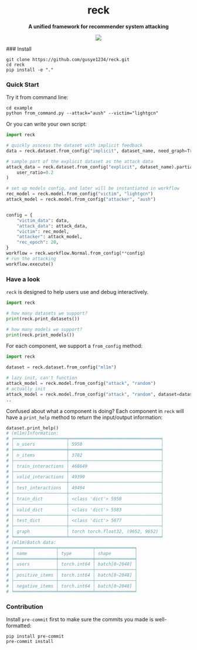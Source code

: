 <div align="center">
  <h1>reck</h1>
  <p><strong>A unified framework for recommender system attacking</strong></p>
      <p>
    <a href="https://github.com/gusye1234/reck/blob/main/todo.md">
      <img src="https://img.shields.io/badge/stability-unstable-yellow.svg">
    </a>
  </p>
</div>
### Install 

```
git clone https://github.com/gusye1234/reck.git
cd reck
pip install -e "."
```

### Quick Start

Try it from command line:
```
cd example
python from_command.py --attack="aush" --victim="lightgcn"
```

Or you can write your own script:
```python
import reck

# quickly asscess the dataset with implicit feedback
data = reck.dataset.from_config("implicit", dataset_name, need_graph=True)

# sample part of the explicit dataset as the attack data
attack_data = reck.dataset.from_config("explicit", dataset_name).partial_sample(
    user_ratio=0.2
)

# set up models config, and later will be instantiated in workflow
rec_model = reck.model.from_config("victim", "lightgcn")
attack_model = reck.model.from_config("attacker", "aush")


config = {
    "victim_data": data,
    "attack_data": attack_data,
    "victim": rec_model,
    "attacker": attack_model,
    "rec_epoch": 20,
}
workflow = reck.workflow.Normal.from_config(**config)
# run the attacking
workflow.execute()
```

### Have a look

`reck` is designed to help users use and debug interactively.

```python
import reck

# how many datasets we support?
print(reck.print_datasets())

# how many models we support?
print(reck.print_models())
```

For each component, we support a `from_config` method:

```python
import reck

dataset = reck.dataset.from_config("ml1m")

# lazy init, can't function
attack_model = reck.model.from_config("attack", "random")
# actually init
attack_model = reck.model.from_config("attack", "random", dataset=dataset).I()
..
```

Confused about what a component is doing? Each component in `reck` will have a `print_help` method to return the input/output information:

```python
dataset.print_help()
# (ml1m)Information:
# ╒════════════════════╤═══════════════════════════════════╕
# │ n_users            │ 5950                              │
# ╞════════════════════╪═══════════════════════════════════╡
# │ n_items            │ 3702                              │
# ├────────────────────┼───────────────────────────────────┤
# │ train_interactions │ 468649                            │
# ├────────────────────┼───────────────────────────────────┤
# │ valid_interactions │ 49390                             │
# ├────────────────────┼───────────────────────────────────┤
# │ test_interactions  │ 49494                             │
# ├────────────────────┼───────────────────────────────────┤
# │ train_dict         │ <class 'dict'> 5950               │
# ├────────────────────┼───────────────────────────────────┤
# │ valid_dict         │ <class 'dict'> 5583               │
# ├────────────────────┼───────────────────────────────────┤
# │ test_dict          │ <class 'dict'> 5677               │
# ├────────────────────┼───────────────────────────────────┤
# │ graph              │ torch torch.float32, (9652, 9652) │
# ╘════════════════════╧═══════════════════════════════════╛
# (ml1m)Batch data:
# ╒════════════════╤═════════════╤═══════════════╕
# │ name           │ type        │ shape         │
# ╞════════════════╪═════════════╪═══════════════╡
# │ users          │ torch.int64 │ batch[0~2048] │
# ├────────────────┼─────────────┼───────────────┤
# │ positive_items │ torch.int64 │ batch[0~2048] │
# ├────────────────┼─────────────┼───────────────┤
# │ negative_items │ torch.int64 │ batch[0~2048] │
# ╘════════════════╧═════════════╧═══════════════╛
```

### Contribution

Install `pre-commit` first to make sure the commits you made is well-formatted:

```shell
pip install pre-commit
pre-commit install
```

